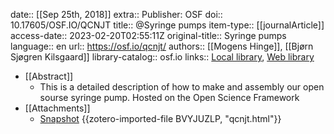 date:: [[Sep 25th, 2018]]
extra:: Publisher: OSF
doi:: 10.17605/OSF.IO/QCNJT
title:: @Syringe pumps
item-type:: [[journalArticle]]
access-date:: 2023-02-20T02:55:11Z
original-title:: Syringe pumps
language:: en
url:: https://osf.io/qcnjt/
authors:: [[Mogens Hinge]], [[Bjørn Sjøgren Kilsgaard]]
library-catalog:: osf.io
links:: [Local library](zotero://select/library/items/5HIRR4GD), [Web library](https://www.zotero.org/users/8784047/items/5HIRR4GD)

- [[Abstract]]
	- This is a detailed description of how to make and assembly our open sourse syringe pump. 
	      Hosted on the Open Science Framework
- [[Attachments]]
	- [Snapshot](https://osf.io/qcnjt/?view_only=) {{zotero-imported-file BVYJUZLP, "qcnjt.html"}}
